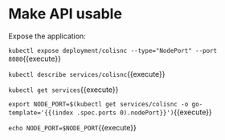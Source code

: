 # Make API usable 

Expose the application:

`kubectl expose deployment/colisnc --type="NodePort" --port 8080`{{execute}}


`kubectl describe services/colisnc`{{execute}}

`kubectl get services`{{execute}}


`export NODE_PORT=$(kubectl get services/colisnc -o go-template='{{(index .spec.ports 0).nodePort}}')`{{execute}}

`echo NODE_PORT=$NODE_PORT`{{execute}}

